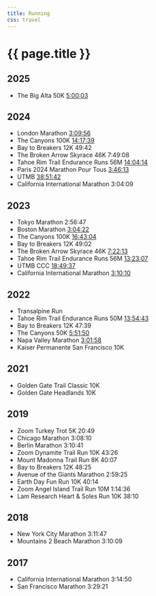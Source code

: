 ```yaml
---
title: Running
css: travel
---
```


# {{ page.title }}

## 2025

- The Big Alta 50K [5:00:03][2025-the-big-alta-50k]

## 2024

- London Marathon [3:09:56][2024-london-marathon]
- The Canyons 100K [14:17:39][2024-the-canyons-100k]
- Bay to Breakers 12K 49:42
- The Broken Arrow Skyrace 46K 7:49:08
- Tahoe Rim Trail Endurance Runs 56M [14:04:14][2024-trter-56m]
- Paris 2024 Marathon Pour Tous [3:46:13][2024-paris-marathon]
- UTMB [38:51:42][2024-utmb]
- California International Marathon 3:04:09

## 2023

- Tokyo Marathon 2:56:47
- Boston Marathon [3:04:22][2023-boston-marathon]
- The Canyons 100K [16:43:04][2023-the-canyons-100k]
- Bay to Breakers 12K 49:02
- The Broken Arrow Skyrace 46K [7:22:13][2023-the-broken-arrow-skyrace-46k]
- Tahoe Rim Trail Endurance Runs 56M [13:23:07][2023-trter-56m]
- UTMB CCC [18:49:37][2023-utmb-ccc]
- California International Marathon [3:10:10][2023-cim]

## 2022

- Transalpine Run
- Tahoe Rim Trail Endurance Runs 50M [13:54:43][2022-trter-50m]
- Bay to Breakers 12K 47:39
- The Canyons 50K [5:51:50][2022-the-canyons-50k]
- Napa Valley Marathon [3:01:58][2022-napa-valley-marathon]
- Kaiser Permanente San Francisco 10K

## 2021

- Golden Gate Trail Classic 10K
- Golden Gate Headlands 10K

## 2019

- Zoom Turkey Trot 5K 20:49
- Chicago Marathon 3:08:10
- Berlin Marathon 3:10:41
- Zoom Dynamite Trail Run 10K 43:26
- Mount Madonna Trail Run 8K 40:07
- Bay to Breakers 12K 48:25
- Avenue of the Giants Marathon 2:59:25
- Earth Day Fun Run 10K 40:14
- Zoom Angel Island Trail Run 10M 1:14:36
- Lam Research Heart & Soles Run 10K 38:10

## 2018

- New York City Marathon 3:11:47
- Mountains 2 Beach Marathon 3:10:09

## 2017

- California International Marathon 3:14:50
- San Francisco Marathon 3:29:21

[2023-the-canyons-100k]: https://utmb.world/utmb-index/races/3753.thecanyonsendurancerunsbyutmb-100km.2023?page=10
[2023-the-broken-arrow-skyrace-46k]: https://www.athlinks.com/event/171438/results/Event/1053701/Course/2374411/Bib/2211
[2023-boston-marathon]: https://results.baa.org/2023/?content=detail&fpid=search&pid=search&idp=9TGHS6FF17C946&lang=EN_CAP&event=R&event_main_group=runner&pidp=start&search%5Bstart_no%5D=7352&search_event=R
[2022-napa-valley-marathon]: https://results.svetiming.com/napa-valley-marathon/events/2022/kaiser-permanente-napa-valley-marathon/1502/entrant?share=1 "Qualified for 2023 Boston Marathon"
[2022-the-canyons-50k]: https://canyons.utmb.world/runners/results?year=2022&raceUri=2983.thecanyonsendurancerunsbyutmb-50km.2022
[2022-trter-50m]: https://ultrasignup.com/results_event.aspx?did=88887#1691864
[2023-trter-56m]: https://ultrasignup.com/results_event.aspx?did=99158#1691864
[2024-trter-56m]: https://ultrasignup.com/results_event.aspx?did=108842#1691864
[2023-utmb-ccc]: https://live.utmb.world/utmb/2023/runners/3639
[2023-cim]: https://www.athlinks.com/event/3241/results/Event/1067161/Course/2421871/Bib/8459
[2024-london-marathon]: https://results.tcslondonmarathon.com/2024/?content=detail&idp=9TG2O3HQ4372D3
[2024-the-canyons-100k]: https://canyons.utmb.world/runners/results?year=2024&raceUri=3753.hokacanyonsendurancerunsbyutmb-100k.2024&page=3&offset=50&limit=50
[2024-paris-marathon]: https://paris-mpt.r.mikatiming.de/2024/?pid=search&search%5Bstart_no%5D=10324
[2024-utmb]: https://live.utmb.world/utmb/2024/runners/795
[2025-the-big-alta-50k]: https://ultrasignup.com/results_event.aspx?did=118344#1691864
